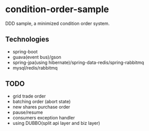 # condition-order-sample

DDD sample, a minimized condition order system.

## Technologies

- spring-boot
- guava(event bus)/gson
- spring-jpa(using hibernate)/spring-data-redis/spring-rabbitmq
- mysql/redis/rabbitmq

## TODO

- grid trade order
- batching order (abort state)
- new shares purchase order
- pause/resume
- consumers exception handler
- using DUBBO(split api layer and biz layer)
